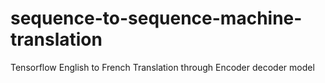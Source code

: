 # sequence-to-sequence-machine-translation
Tensorflow English to French Translation through Encoder decoder model
